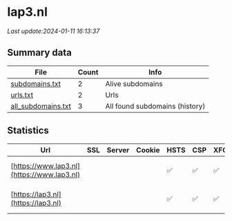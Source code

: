 # lap3.nl
*Last update:2024-01-11 16:13:37*
## Summary data
| File       | Count | Info |
|------------|-------|------|
|[subdomains.txt](/data/lap3/subdomains.txt)|2|Alive subdomains|
|[urls.txt](/data/lap3/urls.txt)|2|Urls|
|[all_subdomains.txt](/data/lap3/all_subdomains.txt)|3|All found subdomains (history)|
## Statistics
| Url | SSL | Server | Cookie | HSTS | CSP | XFO | XXP | RP | Tech |
|------------|-------|------|------|------|------|------|------|------|------|
|[https://www.lap3.nl](https://www.lap3.nl)| | | |:white_check_mark: |:white_check_mark: |:white_check_mark: |:white_check_mark: |HSTS Microsoft ASP.N...|
|[https://lap3.nl](https://lap3.nl)| | | |:white_check_mark: |:white_check_mark: |:white_check_mark: |:white_check_mark: |HSTS Microsoft ASP.N...|